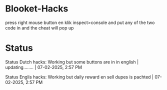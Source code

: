 # Blooket-Hacks
press right mouse button en klik inspect>console and put any of the two code in and the cheat will pop up




# Status
Status Dutch hacks: Working but some buttons are in in english | updating........  | 07-02-2025, 2:57 PM

Status Englis hacks: Working but daily reward en sell dupes is pachted             | 07-02-2025, 2:57 PM
